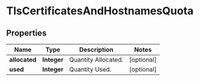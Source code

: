 

# TlsCertificatesAndHostnamesQuota


## Properties

| Name | Type | Description | Notes |
|------------ | ------------- | ------------- | -------------|
|**allocated** | **Integer** | Quantity Allocated. |  [optional] |
|**used** | **Integer** | Quantity Used. |  [optional] |



